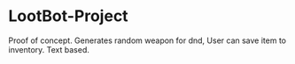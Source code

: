 # LootBot-Project
Proof of concept. Generates random weapon for dnd, User can save item to inventory. Text based.
